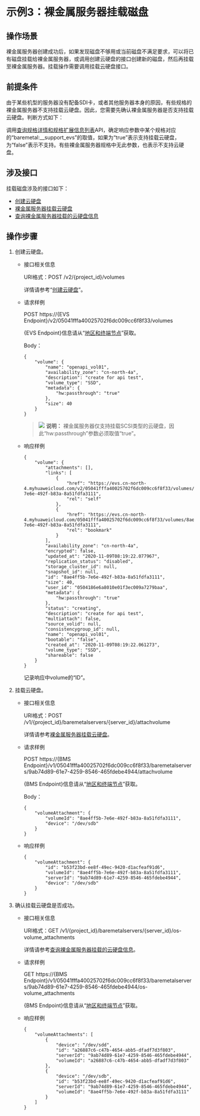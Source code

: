 # 示例3：裸金属服务器挂载磁盘<a name="ZH-CN_TOPIC_0290469896"></a>

## 操作场景<a name="section123491451123012"></a>

裸金属服务器创建成功后，如果发现磁盘不够用或当前磁盘不满足要求，可以将已有磁盘挂载给裸金属服务器，或调用创建云硬盘的接口创建新的磁盘，然后再挂载至裸金属服务器。挂载操作需要调用挂载云硬盘接口。

## 前提条件<a name="section165294572481"></a>

由于某些机型的服务器没有配备SDI卡，或者其他服务器本身的原因，有些规格的裸金属服务器不支持挂载云硬盘。因此，您需要先确认裸金属服务器是否支持挂载云硬盘。判断方式如下：

调用[查询规格详情和规格扩展信息列表](查询规格详情和规格扩展信息列表.md)API，确定响应参数中某个规格对应的“baremetal:\_\_support\_evs”的取值，如果为“true”表示支持挂载云硬盘，为“false”表示不支持。有些裸金属服务器规格中无此参数，也表示不支持云硬盘。

## 涉及接口<a name="section1485352319380"></a>

挂载磁盘涉及的接口如下：

-   [创建云硬盘](#li117825814505)
-   [裸金属服务器挂载云硬盘](#li22371530115014)
-   [查询裸金属服务器挂载的云硬盘信息](#li1979164183810)

## 操作步骤<a name="section6667526174811"></a>

1.  <a name="li117825814505"></a>创建云硬盘。
    -   接口相关信息

        URI格式：POST /v2/\{project\_id\}/volumes

        详情请参考“[创建云硬盘](https://support.huaweicloud.com/api-evs/evs_04_2065.html)”。

    -   请求样例

        POST https://\{EVS Endpoint\}/v2/05041fffa40025702f6dc009cc6f8f33/volumes

        \{EVS Endpoint\}信息请从“[地区和终端节点](https://developer.huaweicloud.com/endpoint?EVS)”获取。

        Body：

        ```
        {
            "volume": {
                "name": "openapi_vol01", 
                "availability_zone": "cn-north-4a", 
                "description": "create for api test", 
                "volume_type": "SSD", 
                "metadata": {
                    "hw:passthrough": "true"
                },
                "size": 40
            }
        }
        ```

        >![](public_sys-resources/icon-note.gif) **说明：** 
        >裸金属服务器仅支持挂载SCSI类型的云硬盘，因此“hw:passthrough”参数必须取值“true”。

    -   响应样例

        ```
        {
            "volume": {
                "attachments": [],
                "links": [
                    {
                        "href": "https://evs.cn-north-4.myhuaweicloud.com/v2/05041fffa40025702f6dc009cc6f8f33/volumes/8ae4ff5b-7e6e-492f-b83a-8a51fdfa3111",
                        "rel": "self"
                    },
                    {
                        "href": "https://evs.cn-north-4.myhuaweicloud.com/05041fffa40025702f6dc009cc6f8f33/volumes/8ae4ff5b-7e6e-492f-b83a-8a51fdfa3111",
                        "rel": "bookmark"
                    }
                ],
                "availability_zone": "cn-north-4a",
                "encrypted": false,
                "updated_at": "2020-11-09T08:19:22.077967",
                "replication_status": "disabled",
                "storage_cluster_id": null,
                "snapshot_id": null,
                "id": "8ae4ff5b-7e6e-492f-b83a-8a51fdfa3111",
                "size": 40,
                "user_id": "0504186e6a8010e01f3ec009a7279baa",
                "metadata": {
                    "hw:passthrough": "true"
                },
                "status": "creating",
                "description": "create for api test",
                "multiattach": false,
                "source_volid": null,
                "consistencygroup_id": null,
                "name": "openapi_vol01",
                "bootable": "false",
                "created_at": "2020-11-09T08:19:22.061273",
                "volume_type": "SSD",
                "shareable": false
            }
        }
        ```

        记录响应中volume的“ID”。

2.  <a name="li22371530115014"></a>挂载云硬盘。
    -   接口相关信息

        URI格式：POST /v1/\{project\_id\}/baremetalservers/\{server\_id\}/attachvolume

        详情请参考[裸金属服务器挂载云硬盘](裸金属服务器挂载云硬盘.md)。

    -   请求样例

        POST https://\{BMS Endpoint\}/v1/05041fffa40025702f6dc009cc6f8f33/baremetalservers/9ab74d89-61e7-4259-8546-465fdebe4944/attachvolume

        \{BMS Endpoint\}信息请从“[地区和终端节点](https://developer.huaweicloud.com/endpoint?BMS)”获取。

        Body：

        ```
        {
            "volumeAttachment": {
                "volumeId": "8ae4ff5b-7e6e-492f-b83a-8a51fdfa3111",
                "device": "/dev/sdb"
            }
        }
        ```

    -   响应样例

        ```
        {
            "volumeAttachment": {
                "id": "b53f23bd-ee8f-49ec-9420-d1acfeaf91d6",
                "volumeId": "8ae4ff5b-7e6e-492f-b83a-8a51fdfa3111",
                "serverId": "9ab74d89-61e7-4259-8546-465fdebe4944",
                "device": "/dev/sdb"
            }
        }
        ```

3.  <a name="li1979164183810"></a>确认挂载云硬盘是否成功。
    -   接口相关信息

        URI格式：GET /v1/\{project\_id\}/baremetalservers/\{server\_id\}/os-volume\_attachments

        详情请参考[查询裸金属服务器挂载的云硬盘信息](查询裸金属服务器挂载的云硬盘信息.md)。

    -   请求样例

        GET https://\{BMS Endpoint\}/v1/05041fffa40025702f6dc009cc6f8f33/baremetalservers/9ab74d89-61e7-4259-8546-465fdebe4944/os-volume\_attachments

        \{BMS Endpoint\}信息请从“[地区和终端节点](https://developer.huaweicloud.com/endpoint?BMS)”获取。

    -   响应样例

        ```
        {
            "volumeAttachments": [
                {
                    "device": "/dev/sdd",
                    "id": "a26887c6-c47b-4654-abb5-dfadf7d3f803",
                    "serverId": "9ab74d89-61e7-4259-8546-465fdebe4944",
                    "volumeId": "a26887c6-c47b-4654-abb5-dfadf7d3f803"
                },
                {
                    "device": "/dev/sdb",
                    "id": "b53f23bd-ee8f-49ec-9420-d1acfeaf91d6",
                    "serverId": "9ab74d89-61e7-4259-8546-465fdebe4944",
                    "volumeId": "8ae4ff5b-7e6e-492f-b83a-8a51fdfa3111"
                }
            ]
        }
        ```




